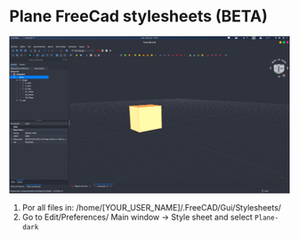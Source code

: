 # Plane FreeCad stylesheets (BETA)

<p align="center">
<img src="./screenshot.png" />
</p>

1. Por all files in: /home/[YOUR_USER_NAME]/.FreeCAD/Gui/Stylesheets/
2. Go to Edit/Preferences/ Main window -> Style sheet  and select `Plane-dark`

